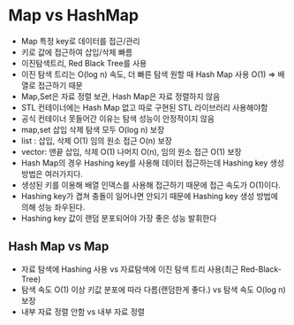 # Map vs HashMap
* Map 특정 key로 데이터를 접근/관리   
* 키로 값에 접근하여 삽입/삭제 빠름    
* 이진탐색트리, Red Black Tree를 사용   
* 이진 탐색 트리는 O(log n) 속도, 더 빠른 탐색 원할 때 Hash Map 사용 O(1) => 배열로 접근하기 때문   
* Map,Set은 자료 정렬 보관, Hash Map은 자료 정렬하지 않음   
* STL 컨테이너에는 Hash Map 없고 따로 구현된 STL 라이브러리 사용해야함   
* 공식 컨테이너 못들어간 이유는 탐색 성능이 안정적이지 않음   
* map,set 삽입 삭제 탐색 모두 O(log n) 보장   
* list : 삽입, 삭제 O(1) 임의 원소 접근 O(n) 보장   
* vector: 맨끝 삽입, 삭제 O(1) 나머지 O(n), 임의 원소 접근 O(1) 보장   
* Hash Map의 경우 Hashing key를 사용해 데이터 접근하는데 Hashing key 생성방법은 여러가지다.   
* 생성된 키를 이용해 배열 인덱스를 사용해 접근하기 때문에 접근 속도가 O(1)이다.
* Hashing key가 겹쳐 충돌이 일어나면 안되기 때문에 Hashing key 생성 방법에 의해 성능 좌우된다.    
* Hashing key 값이 랜덤 분포되어야 가장 좋은 성능 발휘한다    


## Hash Map vs Map
* 자료  탐색에 Hashing 사용 vs 자료탐색에 이진 탐색 트리 사용(최근 Red-Black-Tree)       
* 탐색 속도 O(1) 이상 키값 분포에 따라 다름(랜덤한게 좋다.) vs 탐색 속도 O(log n) 보장   
* 내부 자료 정렬 안함 vs 내부 자료 정렬




